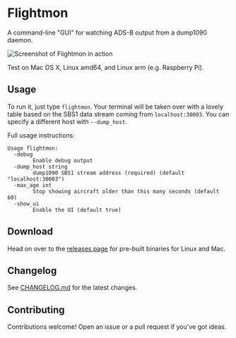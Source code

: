 # Flightmon

A command-line "GUI" for watching ADS-B output from a dump1090 daemon.

![Screenshot of Flightmon in action](https://user-images.githubusercontent.com/390829/84444664-48db3080-ac10-11ea-994c-3910e9f382fd.png)

Test on Mac OS X, Linux amd64, and Linux arm (e.g. Raspberry Pi).

## Usage

To run it, just type `flightmon`. Your terminal will be taken over with a lovely table based on the SBS1 data stream coming from `localhost:30003`. You can specify a different host with `--dump_host`.

Full usage instructions:

```
Usage flightmon:
  -debug
        Enable debug output
  -dump_host string
        dump1090 SBS1 stream address (required) (default "localhost:30003")
  -max_age int
        Stop showing aircraft older than this many seconds (default 60)
  -show_ui
        Enable the UI (default true)
```

## Download

Head on over to the [releases page](https://github.com/mik3y/flightmon/releases) for pre-built binaries for Linux and Mac.

## Changelog

See [CHANGELOG.md](https://github.com/mik3y/flightmon/blob/master/CHANGELOG.md) for the latest changes.

## Contributing

Contributions welcome! Open an issue or a pull request if you've got ideas.
